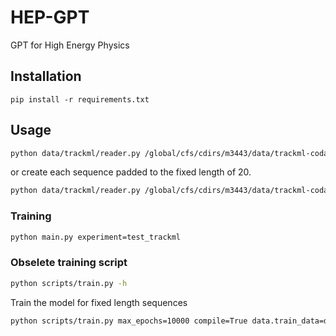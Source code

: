 # HEP-GPT
GPT for High Energy Physics

## Installation

```
pip install -r requirements.txt
```

## Usage

```bash
python data/trackml/reader.py /global/cfs/cdirs/m3443/data/trackml-codalab/train_all data/trackml/ -w 10
```
or create each sequence padded to the fixed length of 20.

```bash
python data/trackml/reader.py /global/cfs/cdirs/m3443/data/trackml-codalab/train_all data/trackml_fixed_length/ -w 10 --num-train 1000 --num-val 100 --padding --prefix v2
```

### Training

```bash
python main.py experiment=test_trackml
```

### Obselete training script

```bash
python scripts/train.py -h
```

Train the model for fixed length sequences
```bash
python scripts/train.py max_epochs=10000 compile=True data.train_data=data/trackml_fixed_length/v1_evt10_train.bin data.val_data=data/trackml_fixed_length/v1_evt10_val.bin training.batch_size=1024 model.n_embd=1024
```
